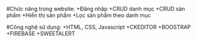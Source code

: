#Chức năng trong website:
+Đăng nhập
+CRUD danh mục
+CRUD sản phẩm
+Hiển thị sản phẩm
+Lọc sản phẩm theo danh mục

#Công nghệ sử dụng:
+HTML, CSS, Javascript
+CKEDITOR
+BOOSTRAP
+FIREBASE
+SWEETALERT
